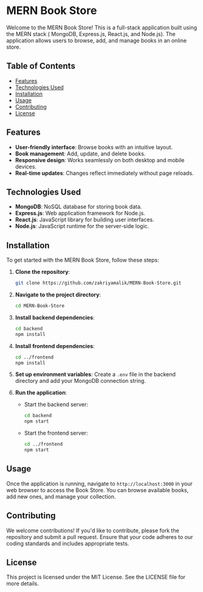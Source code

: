 
# MERN Book Store

Welcome to the MERN Book Store! This is a full-stack application built using the MERN stack ( MongoDB, Express.js, React.js, and Node.js). The application allows users to browse, add, and manage books in an online store.

## Table of Contents

- [Features](#features)
- [Technologies Used](#technologies-used)
- [Installation](#installation)
- [Usage](#usage)
- [Contributing](#contributing)
- [License](#license)

## Features

- **User-friendly interface**: Browse books with an intuitive layout.
- **Book management**: Add, update, and delete books.
- **Responsive design**: Works seamlessly on both desktop and mobile devices.
- **Real-time updates**: Changes reflect immediately without page reloads.

## Technologies Used

- **MongoDB**: NoSQL database for storing book data.
- **Express.js**: Web application framework for Node.js.
- **React.js**: JavaScript library for building user interfaces.
- **Node.js**: JavaScript runtime for the server-side logic.

## Installation

To get started with the MERN Book Store, follow these steps:

1. **Clone the repository**:
   ```bash
   git clone https://github.com/zakriyamalik/MERN-Book-Store.git
   ```

2. **Navigate to the project directory**:
   ```bash
   cd MERN-Book-Store
   ```

3. **Install backend dependencies**:
   ```bash
   cd backend
   npm install
   ```

4. **Install frontend dependencies**:
   ```bash
   cd ../frontend
   npm install
   ```

5. **Set up environment variables**: Create a `.env` file in the backend directory and add your MongoDB connection string.

6. **Run the application**:
   - Start the backend server:
     ```bash
     cd backend
     npm start
     ```
   - Start the frontend server:
     ```bash
     cd ../frontend
     npm start
     ```

## Usage

Once the application is running, navigate to `http://localhost:3000` in your web browser to access the Book Store. You can browse available books, add new ones, and manage your collection.

## Contributing

We welcome contributions! If you'd like to contribute, please fork the repository and submit a pull request. Ensure that your code adheres to our coding standards and includes appropriate tests.

## License

This project is licensed under the MIT License. See the LICENSE file for more details.

